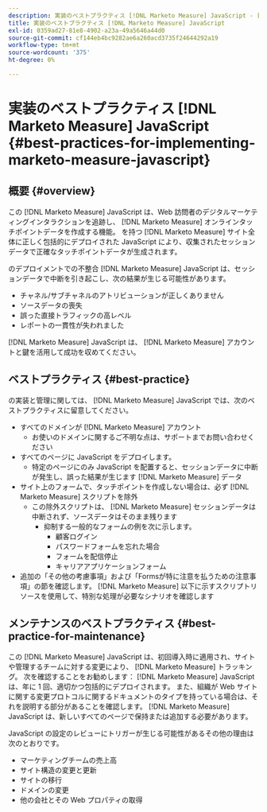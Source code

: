 ```yaml
---
description: 実装のベストプラクティス [!DNL Marketo Measure] JavaScript - [!DNL Marketo Measure]  — 製品ドキュメント
title: 実装のベストプラクティス [!DNL Marketo Measure] JavaScript
exl-id: 0359ad27-81e8-4902-a23a-49a5646a44d0
source-git-commit: cf144eb4bc9282ae6a260acd3735f24644292a19
workflow-type: tm+mt
source-wordcount: '375'
ht-degree: 0%

---
```


# 実装のベストプラクティス [!DNL Marketo Measure] JavaScript {#best-practices-for-implementing-marketo-measure-javascript}

## 概要 {#overview}

この [!DNL Marketo Measure] JavaScript は、Web 訪問者のデジタルマーケティングインタラクションを追跡し、 [!DNL Marketo Measure] オンラインタッチポイントデータを作成する機能。 を持つ [!DNL Marketo Measure] サイト全体に正しく包括的にデプロイされた JavaScript により、収集されたセッションデータで正確なタッチポイントデータが生成されます。

のデプロイメントでの不整合 [!DNL Marketo Measure] JavaScript は、セッションデータで中断を引き起こし、次の結果が生じる可能性があります。

* チャネル/サブチャネルのアトリビューションが正しくありません
* ソースデータの喪失
* 誤った直接トラフィックの高レベル
* レポートの一貫性が失われました

[!DNL Marketo Measure] JavaScript は、 [!DNL Marketo Measure] アカウントと鍵を活用して成功を収めてください。

## ベストプラクティス {#best-practice}

の実装と管理に関しては、 [!DNL Marketo Measure] JavaScript では、次のベストプラクティスに留意してください。

* すべてのドメインが [!DNL Marketo Measure] アカウント
   * お使いのドメインに関するご不明な点は、サポートまでお問い合わせください
* すべてのページに JavaScript をデプロイします。
   * 特定のページにのみ JavaScript を配置すると、セッションデータに中断が発生し、誤った結果が生じます [!DNL Marketo Measure] データ
* サイト上のフォームで、タッチポイントを作成しない場合は、必ず [!DNL Marketo Measure] スクリプトを除外
   * この除外スクリプトは、 [!DNL Marketo Measure] セッションデータは中断されず、ソースデータはそのまま残ります
      * 抑制する一般的なフォームの例を次に示します。
         * 顧客ログイン
         * パスワードフォームを忘れた場合
         * フォームを配信停止
         * キャリアアプリケーションフォーム
* 追加の「その他の考慮事項」および「Formsが特に注意を払うための注意事項」の節を確認します。 [!DNL Marketo Measure] 以下に示すスクリプトリソースを使用して、特別な処理が必要なシナリオを確認します

## メンテナンスのベストプラクティス {#best-practice-for-maintenance}

この [!DNL Marketo Measure] JavaScript は、初回導入時に適用され、サイトや管理するチームに対する変更により、 [!DNL Marketo Measure] トラッキング。 次を確認することをお勧めします： [!DNL Marketo Measure] JavaScript は、年に 1 回、適切かつ包括的にデプロイされます。 また、組織が Web サイトに関する変更プロトコルに関するドキュメントのタイプを持っている場合は、それを説明する部分があることを確認します。 [!DNL Marketo Measure] JavaScript は、新しいすべてのページで保持または追加する必要があります。

JavaScript の設定のレビューにトリガーが生じる可能性があるその他の理由は次のとおりです。

* マーケティングチームの売上高
* サイト構造の変更と更新
* サイトの移行
* ドメインの変更
* 他の会社とその Web プロパティの取得
